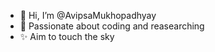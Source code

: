 - 👋 Hi, I’m @AvipsaMukhopadhyay
- 👀 Passionate about coding and reasearching
- ✨ Aim to touch the sky
<!---
AvipsaMukhopadhyay/AvipsaMukhopadhyay is a ✨ special ✨ repository because its `README.md` (this file) appears on your GitHub profile.
You can click the Preview link to take a look at your changes.
--->
